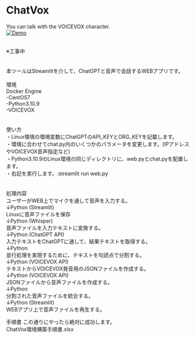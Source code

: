 # ChatVox
You can talk with the VOICEVOX character.<br>
[![Demo](https://user-images.githubusercontent.com/37822466/224970500-3b34e47a-9777-46b1-be5d-0699e90f52fe.jpg)](https://www.youtube.com/watch?v=A-iVj3Too4k)

<br>
※工事中<br>
<br>
<br>
本ツールはStreamlitを介して、ChatGPTと音声で会話するWEBアプリです。<br>
<br>
環境<br>
Docker Engine<br>
 -CentOS7<br>
  -Python3.10.9<br>
 -VOICEVOX<br>
<br>
<br>
使い方<br>
・Linux環境の環境変数にChatGPTのAPI_KEYとORG_KEYを記載します。<br>
・環境に合わせてchat.py内のいくつかのパラメータを変更します。(IPアドレスやVOICEVOX音声指定など)<br>
・Python3.10.9のLinux環境の同じディレクトリに、web.pyとchat.pyを配置します。<br>
・右記を実行します。:streamlit run web.py<br>
<br>
<br>
処理内容<br>
ユーザーがWEB上でマイクを通して音声を入力する。<br>
↓Python (Streamlit)<br>
Linuxに音声ファイルを保存<br>
↓Python (Whisper)<br>
音声ファイルを入力テキストに変換する。<br>
↓Python (ChatGPT API)<br>
入力テキストをChatGPTに通して、結果テキストを取得する。<br>
↓Python<br>
並行処理を実現するために、テキストを句読点で分割する。<br>
↓Python (VOICEVOX API)<br>
テキストからVOICEVOX発音用のJSONファイルを作成する。<br>
↓Python (VOICEVOX API)<br>
JSONファイルから音声ファイルを作成する。<br>
↓Python<br>
分割された音声ファイルを統合する。<br>
↓Python (Streamlit)<br>
WEBアプリ上で音声ファイルを再生する。<br>


手順書
この通りにやったら絶対に成功します。<br>
ChatVox環境構築手順書.xlsx<br>
